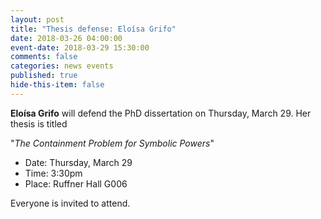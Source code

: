 ```yaml
---
layout: post
title: "Thesis defense: Eloísa Grifo"
date: 2018-03-26 04:00:00
event-date: 2018-03-29 15:30:00
comments: false
categories: news events
published: true
hide-this-item: false
---
```


**Eloísa Grifo** will defend the PhD dissertation on Thursday, March 29. 
Her thesis is titled 

"_The Containment Problem for Symbolic Powers_"

- Date: Thursday, March 29
- Time: 3:30pm
- Place: Ruffner Hall G006

Everyone is invited to attend.